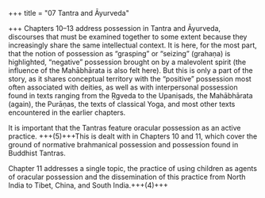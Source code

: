 +++
title = "07 Tantra and Āyurveda"

+++
Chapters 10–13 address possession in Tantra and Āyurveda, discourses that must be examined together to some extent because they increasingly share the same intellectual context. It is here, for the most part, that the notion of possession as “grasping” or “seizing” (grahaṇa) is highlighted, “negative” possession brought on by a malevolent spirit (the influence of the Mahābhārata is also felt here). But this is only a part of the story, as it shares conceptual territory with the “positive” possession most often associated with deities, as well as with interpersonal possession found in texts ranging from the Ṛgveda to the Upaniṣads, the Mahābhārata (again), the Purāṇas, the texts of classical Yoga, and most other texts encountered in the earlier chapters. 

It is important that the Tantras feature oracular possession as an active practice. +++(5)+++This is dealt with in Chapters 10 and 11, which cover the ground of normative brahmanical possession and possession found in Buddhist Tantras. 

Chapter 11 addresses a single topic, the practice of using children as agents of oracular possession and the dissemination of this practice from North India to Tibet, China, and South India.+++(4)+++
